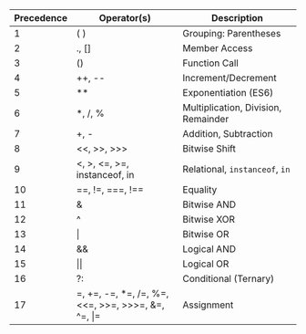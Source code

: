 

| Precedence  | Operator(s)                        | Description                                |
|-------------|-----------------------------------|--------------------------------------------|
| 1           | ( )                               | Grouping: Parentheses                     |
| 2           | ., []                             | Member Access                             |
| 3           | ()                                | Function Call                              |
| 4           | ++, --                            | Increment/Decrement                       |
| 5           | **                                | Exponentiation (ES6)                      |
| 6           | *, /, %                            | Multiplication, Division, Remainder       |
| 7           | +, -                              | Addition, Subtraction                     |
| 8           | <<, >>, >>>                       | Bitwise Shift                             |
| 9           | <, >, <=, >=, instanceof, in      | Relational, `instanceof`, `in`            |
| 10          | ==, !=, ===, !==                  | Equality                                  |
| 11          | &                                 | Bitwise AND                               |
| 12          | ^                                 | Bitwise XOR                               |
| 13          | \|                                | Bitwise OR                                |
| 14          | &&                                | Logical AND                               |
| 15          | \|\|                              | Logical OR                                |
| 16          | ?:                                | Conditional (Ternary)                    |
| 17          | =, +=, -=, *=, /=, %=, <<=, >>=, >>>=, &=, ^=, \|= | Assignment                  |
